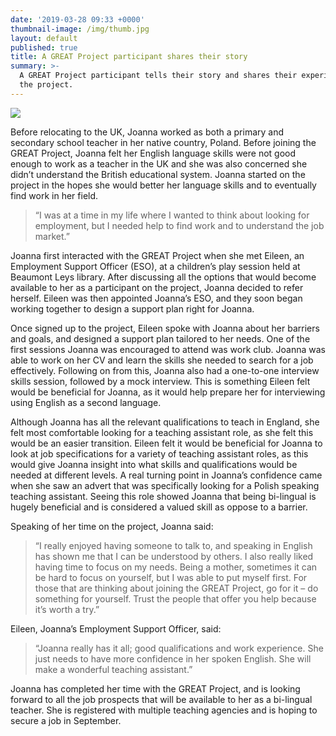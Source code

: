 ```yaml
---
date: '2019-03-28 09:33 +0000'
thumbnail-image: /img/thumb.jpg
layout: default
published: true
title: A GREAT Project participant shares their story
summary: >-
  A GREAT Project participant tells their story and shares their experience with
  the project.
---
```

![]({{site.baseurl}}/img/no%20thumb.jpg)

Before relocating to the UK, Joanna worked as both a primary and secondary school teacher in her native country, Poland. Before joining the GREAT Project, Joanna felt her English language skills were not good enough to work as a teacher in the UK and she was also concerned she didn’t understand the British educational system. Joanna started on the project in the hopes she would better her language skills and to eventually find work in her field. 

> “I was at a time in my life where I wanted to think about looking for employment, but I needed help to find work and to understand the job market.”

Joanna first interacted with the GREAT Project when she met Eileen, an Employment Support Officer (ESO), at a children’s play session held at Beaumont Leys library. After discussing all the options that would become available to her as a participant on the project, Joanna decided to refer herself. Eileen was then appointed Joanna’s ESO, and they soon began working together to design a support plan right for Joanna.

Once signed up to the project, Eileen spoke with Joanna about her barriers and goals, and designed a support plan tailored to her needs. One of the first sessions Joanna was encouraged to attend was work club. Joanna was able to work on her CV and learn the skills she needed to search for a job effectively. Following on from this, Joanna also had a one-to-one interview skills session, followed by a mock interview. This is something Eileen felt would be beneficial for Joanna, as it would help prepare her for interviewing using English as a second language. 

Although Joanna has all the relevant qualifications to teach in England, she felt most comfortable looking for a teaching assistant role, as she felt this would be an easier transition. Eileen felt it would be beneficial for Joanna to look at job specifications for a variety of teaching assistant roles, as this would give Joanna insight into what skills and qualifications would be needed at different levels. A real turning point in Joanna’s confidence came when she saw an advert that was specifically looking for a Polish speaking teaching assistant. Seeing this role showed Joanna that being bi-lingual is hugely beneficial and is considered a valued skill as oppose to a barrier.

Speaking of her time on the project, Joanna said:

> “I really enjoyed having someone to talk to, and speaking in English has shown me that I can be understood by others. I also really liked having time to focus on my needs. Being a mother, sometimes it can be hard to focus on yourself, but I was able to put myself first. For those that are thinking about joining the GREAT Project, go for it – do something for yourself. Trust the people that offer you help because it’s worth a try.”

Eileen, Joanna’s Employment Support Officer, said: 

> “Joanna really has it all; good qualifications and work experience. She just needs to have more confidence in her spoken English. She will make a wonderful teaching assistant.”

Joanna has completed her time with the GREAT Project, and is looking forward to all the job prospects that will be available to her as a bi-lingual teacher. She is registered with multiple teaching agencies and is hoping to secure a job in September.   

